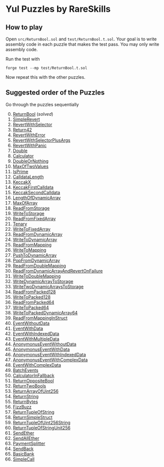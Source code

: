 # Yul Puzzles by RareSkills

## How to play
Open `src/ReturnBool.sol` and `test/ReturnBool.t.sol`. Your goal is to write assembly code in each puzzle that makes the test pass. You may only write assembly code.

Run the test with

```shell
forge test --mp test/ReturnBool.t.sol
```

Now repeat this with the other puzzles.


## Suggested order of the Puzzles
Go through the puzzles sequentially 


0.	[ReturnBool](https://github.com/RareSkills/yul-puzzles/blob/main/src/ReturnBool.sol) (_solved_)
1.	[SimpleRevert](https://github.com/RareSkills/yul-puzzles/blob/main/src/SimpleRevert.sol)
2.	[RevertWithSelector](https://github.com/RareSkills/yul-puzzles/blob/main/src/RevertWithSelector.sol)
3.	[Return42](https://github.com/RareSkills/yul-puzzles/blob/main/src/Return42.sol) 
4.	[RevertWithError](https://github.com/RareSkills/yul-puzzles/blob/main/src/RevertWithError.sol) 
5.	[RevertWithSelectorPlusArgs](https://github.com/RareSkills/yul-puzzles/blob/main/src/RevertWithSelectorPlusArgs.sol) 
6.	[RevertWithPanic](https://github.com/RareSkills/yul-puzzles/blob/main/src/RevertWithPanic.sol) 
7.	[Double](https://github.com/RareSkills/yul-puzzles/blob/main/src/Double.sol) 
8.	[Calculator](https://github.com/RareSkills/yul-puzzles/blob/main/src/Calculator.sol) 
9.	[DoubleOrNothing](https://github.com/RareSkills/yul-puzzles/blob/main/src/DoubleOrNothing.sol) 
10.	[MaxOfTwoValues](https://github.com/RareSkills/yul-puzzles/blob/main/src/MaxOfTwoValues.sol) 
11.	[IsPrime](https://github.com/RareSkills/yul-puzzles/blob/main/src/IsPrime.sol) 
12.	[CalldataLength](https://github.com/RareSkills/yul-puzzles/blob/main/src/CalldataLength.sol) 
13.	[KeccakX](https://github.com/RareSkills/yul-puzzles/blob/main/src/KeccakX.sol) 
14.	[KeccakFirstCalldata](https://github.com/RareSkills/yul-puzzles/blob/main/src/KeccakFirstCalldata.sol) 
15.	[KeccakSecondCalldata](https://github.com/RareSkills/yul-puzzles/blob/main/src/KeccakSecondCalldata.sol) 
16.	[LengthOfDynamicArray](https://github.com/RareSkills/yul-puzzles/blob/main/src/LengthOfDynamicArray.sol) 
17.	[MaxOfArray](https://github.com/RareSkills/yul-puzzles/blob/main/src/MaxOfArray.sol) 
18.	[ReadFromStorage](https://github.com/RareSkills/yul-puzzles/blob/main/src/ReadFromStorage.sol) 
19.	[WriteToStorage](https://github.com/RareSkills/yul-puzzles/blob/main/src/WriteToStorage.sol) 
20.	[ReadFromFixedArray](https://github.com/RareSkills/yul-puzzles/blob/main/src/ReadFromFixedArray.sol) 
21.	[Tenary](https://github.com/RareSkills/yul-puzzles/blob/main/src/Tenary.sol) 
22.	[WriteToFixedArray](https://github.com/RareSkills/yul-puzzles/blob/main/src/WriteToFixedArray.sol) 
23.	[ReadFromDynamicArray](https://github.com/RareSkills/yul-puzzles/blob/main/src/ReadFromDynamicArray.sol) 
24.	[WriteToDynamicArray](https://github.com/RareSkills/yul-puzzles/blob/main/src/WriteToDynamicArray.sol) 
25.	[ReadFromMapping](https://github.com/RareSkills/yul-puzzles/blob/main/src/ReadFromMapping.sol) 
26.	[WriteToMapping](https://github.com/RareSkills/yul-puzzles/blob/main/src/WriteToMapping.sol) 
27.	[PushToDynamicArray](https://github.com/RareSkills/yul-puzzles/blob/main/src/PushToDynamicArray.sol) 
28.	[PopFromDynamicArray](https://github.com/RareSkills/yul-puzzles/blob/main/src/PopFromDynamicArray.sol) 
29.	[ReadFromDoubleMapping](https://github.com/RareSkills/yul-puzzles/blob/main/src/ReadFromDoubleMapping.sol) 
30.	[ReadFromDynamicArrayAndRevertOnFailure](https://github.com/RareSkills/yul-puzzles/blob/main/src/ReadFromDynamicArrayAndRevertOnFailure.sol) 
31.	[WriteToDoubleMapping](https://github.com/RareSkills/yul-puzzles/blob/main/src/WriteToDoubleMapping.sol) 
32.	[WriteDynamicArrayToStorage](https://github.com/RareSkills/yul-puzzles/blob/main/src/WriteDynamicArrayToStorage.sol) 
33.	[WriteTwoDynamicArraysToStorage](https://github.com/RareSkills/yul-puzzles/blob/main/src/WriteTwoDynamicArraysToStorage.sol) 
34.	[ReadFromPacked128](https://github.com/RareSkills/yul-puzzles/blob/main/src/ReadFromPacked128.sol) 
35.	[WriteToPacked128](https://github.com/RareSkills/yul-puzzles/blob/main/src/WriteToPacked128.sol) 
36.	[ReadFromPacked64](https://github.com/RareSkills/yul-puzzles/blob/main/src/ReadFromPacked64.sol) 
37.	[WriteToPacked64](https://github.com/RareSkills/yul-puzzles/blob/main/src/WriteToPacked64.sol) 
38.	[WriteToPackedDynamicArray64](https://github.com/RareSkills/yul-puzzles/blob/main/src/WriteToPackedDynamicArray64.sol) 
39.	[ReadFromMappingInStruct](https://github.com/RareSkills/yul-puzzles/blob/main/src/ReadFromMappingInStruct.sol) 
40.	[EventWithoutData](https://github.com/RareSkills/yul-puzzles/blob/main/src/EventWithoutData.sol) 
41.	[EventWithData](https://github.com/RareSkills/yul-puzzles/blob/main/src/EventWithData.sol) 
42.	[EventWithIndexedData](https://github.com/RareSkills/yul-puzzles/blob/main/src/EventWithIndexedData.sol) 
43.	[EventWithMultipleData](https://github.com/RareSkills/yul-puzzles/blob/main/src/EventWithMultipleData.sol) 
44.	[AnonymonusEventWithoutData](https://github.com/RareSkills/yul-puzzles/blob/main/src/AnonymonusEventWithoutData.sol) 
45.	[AnonymonusEventWithData](https://github.com/RareSkills/yul-puzzles/blob/main/src/AnonymonusEventWithData.sol) 
46.	[AnonymonusEventWithIndexedData](https://github.com/RareSkills/yul-puzzles/blob/main/src/AnonymonusEventWithIndexedData.sol) 
47.	[AnonymonusEventWithComplexData](https://github.com/RareSkills/yul-puzzles/blob/main/src/AnonymonusEventWithComplexData.sol) 
48.	[EventWithComplexData](https://github.com/RareSkills/yul-puzzles/blob/main/src/EventWithComplexData.sol) 
49.	[BatchEvents](https://github.com/RareSkills/yul-puzzles/blob/main/src/BatchEvents.sol) 
50.	[CalculatorInFallback](https://github.com/RareSkills/yul-puzzles/blob/main/src/CalculatorInFallback.sol)
51. [ReturnOppositeBool](https://github.com/RareSkills/yul-puzzles/blob/main/src/ReturnOppositeBool.sol)
52. [ReturnTwoBools](https://github.com/RareSkills/yul-puzzles/blob/main/src/ReturnTwoBools.sol)
53. [ReturnArrayOfUint256](https://github.com/RareSkills/yul-puzzles/blob/main/src/ReturnArrayOfUint256.sol)
54. [ReturnString](https://github.com/RareSkills/yul-puzzles/blob/main/src/ReturnString.sol)
55. [ReturnBytes](https://github.com/RareSkills/yul-puzzles/blob/main/src/ReturnBytes.sol)
56. [FizzBuzz](https://github.com/RareSkills/yul-puzzles/blob/main/src/FizzBuzz.sol)
57. [ReturnTupleOfString](https://github.com/RareSkills/yul-puzzles/blob/main/src/ReturnTupleOfString.sol)
58. [ReturnSimpleStruct](https://github.com/RareSkills/yul-puzzles/blob/main/src/ReturnSimpleStruct.sol)
59. [ReturnTupleOfUint256String](https://github.com/RareSkills/yul-puzzles/blob/main/src/ReturnTupleOfUint256String.sol)
60. [ReturnTupleOfStringUnit256](https://github.com/RareSkills/yul-puzzles/blob/main/src/ReturnTupleOfStringUnit256.sol)
61. [SendEther](https://github.com/RareSkills/yul-puzzles/blob/main/src/SendEther.sol)
62. [SendAllEther](https://github.com/RareSkills/yul-puzzles/blob/main/src/SendAllEther.sol)
63. [PaymentSplitter](https://github.com/RareSkills/yul-puzzles/blob/main/src/PaymentSplitter.sol)
64. [SendBack](https://github.com/RareSkills/yul-puzzles/blob/main/src/SendBack.sol)
65. [BasicBank](https://github.com/RareSkills/yul-puzzles/blob/main/src/BasicBank.sol)
66. [SimpleCall](https://github.com/RareSkills/yul-puzzles/blob/main/src/SimpleCall.sol)
